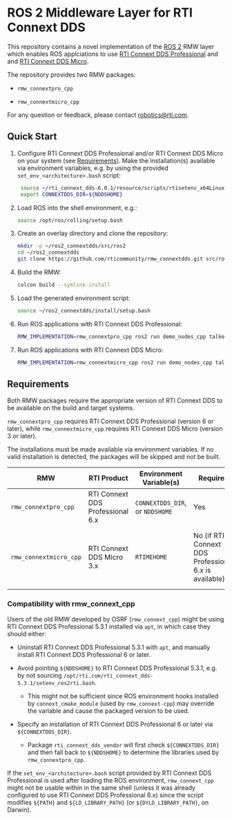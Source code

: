 # ROS 2 Middleware Layer for RTI Connext DDS

This repository contains a novel implementation of the [ROS 2](https://index.ros.org/doc/ros2/)
RMW layer which enables ROS applciations to use [RTI Connext DDS Professional](https://www.rti.com/products/connext-dds-professional)
and and [RTI Connext DDS Micro](https://www.rti.com/products/connext-dds-micro).

The repository provides two RMW packages:

- `rmw_connextpro_cpp`

- `rmw_connextmicro_cpp`

For any question or feedback, please contact robotics@rti.com.

## Quick Start

1. Configure RTI Connext DDS Professional and/or RTI Connext DDS Micro on your
   system (see [Requirements](#requirements)). Make the installation(s)
   available via environment variables, e.g. by using the provided
   `set_env_<architecture>.bash` script:

   ```sh
    source ~/rti_connext_dds-6.0.1/resource/scripts/rtisetenv_x64Linux4gcc7.3.0.bash
    export CONNEXTDDS_DIR=${NDDSHOME}
    ```

2. Load ROS into the shell environment, e.g.:

    ```sh
    source /opt/ros/rolling/setup.bash
    ```

3. Create an overlay directory and clone the repository:

    ```sh
    mkdir -p ~/ros2_connextdds/src/ros2
    cd ~/ros2_connextdds
    git clone https://github.com/rticommunity/rmw_connextdds.git src/ros2/rmw_connextdds
    ```

4. Build the RMW:

    ```sh
    colcon build --symlink-install
    ```

5. Load the generated environment script:

    ```sh
    source ~/ros2_connextdds/install/setup.bash
    ```

6. Run ROS applications with RTI Connext DDS Professional:

    ```sh
    RMW_IMPLEMENTATION=rmw_connextpro_cpp ros2 run demo_nodes_cpp talker
    ```

7. Run ROS applications with RTI Connext DDS Micro:

    ```sh
    RMW_IMPLEMENTATION=rmw_connextmicro_cpp ros2 run demo_nodes_cpp talker
    ```

## Requirements

Both RMW packages require the appropriate version of RTI Connext DDS to be
available on the build and target systems.

`rmw_connextpro_cpp` requires RTI Connext DDS Professional (version 6 or later),
while `rmw_connextmicro_cpp` requires RTI Connext DDS Micro (version 3 or later).

The installations must be made available via environment variables. If no
valid installation is detected, the packages will be skipped and not be built.

|RMW|RTI Product|Environment Variable(s)|Required|Default|
|---|-----------|-----------------------|--------|-------|
|`rmw_connextpro_cpp`|RTI Connext DDS Professional 6.x|`CONNEXTDDS_DIR`, or `NDDSHOME`|Yes|None|
|`rmw_connextmicro_cpp`|RTI Connext DDS Micro 3.x |`RTIMEHOME`|No (if RTI Connext DDS Professional 6.x is available)|Guessed from contents of RTI Connext DDS Professional installation.|

### Compatibility with rmw_connext_cpp

Users of the old RMW developed by OSRF (`rmw_connext_cpp`) might be using
RTI Connext DDS Professional 5.3.1 installed via `apt`, in which
case they should either:

- Uninstall RTI Connext DDS Professional 5.3.1 with `apt`, and manually install
  RTI Connext DDS Professional 6 or later.

- Avoid pointing `${NDDSHOME}` to RTI Connext DDS Professional 5.3.1,
  e.g. by not sourcing `/opt/rti.com/rti_connext_dds-5.3.1/setenv_ros2rti.bash`.

  - This might not be sufficient since ROS environment hooks installed by
    `connext_cmake_module` (used by `rmw_connext-cpp`) may override the
    variable and cause the packaged version to be used.

- Specify an installation of RTI Connext DDS Professional 6 or later via
  `${CONNEXTDDS_DIR}`.

  - Package `rti_connext_dds_vendor` will first check `${CONNEXTDDS_DIR}` and then
    fall back to `${NDDSHOME}` to determine the libraries used by `rmw_connextpro_cpp`.

If the `set_env_<architecture>.bash` script provided by RTI Connext DDS Professional
is used after loading the ROS environment, `rmw_connext_cpp` might not be usable
within in the same shell (unless it was already configured to use RTI Connext
DDS Professional 6.x) since the script modifies `${PATH}` and `${LD_LIBRARY_PATH}`
(or `${DYLD_LIBRARY_PATH}`, on Darwin).
